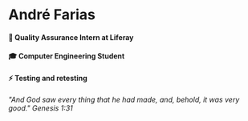 # André Farias

#### 💙  Quality Assurance Intern at **Liferay**
#### 🎓  Computer Engineering Student
#### ⚡   Testing and retesting

###### "And God saw every thing that he had made, and, behold, it was very good." Genesis 1:31
